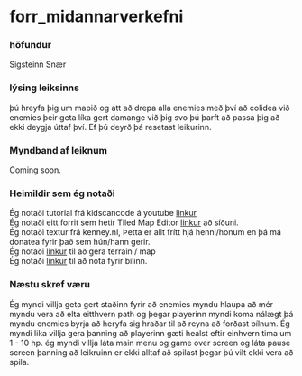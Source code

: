 # forr_midannarverkefni

### höfundur
Sigsteinn Snær

### lýsing leiksinns
þú hreyfa þig um mapið og átt að drepa alla enemies með því að colidea við enemies þeir geta líka gert damange við þig svo þú þarft að passa þig að ekki deygja úttaf því. Ef þú deyrð þá resetast leikurinn.

### Myndband af leiknum
Coming soon.

### Heimildir sem ég notaði
Ég notaði tutorial frá kidscancode á youtube [linkur](https://www.youtube.com/playlist?list=PLsk-HSGFjnaGQq7ybM8Lgkh5EMxUWPm2i)           
Ég notaði eitt forrit sem hetir Tiled Map Editor [linkur](https://www.mapeditor.org/) að síðuni.                                           
Ég notaði textur frá kenney.nl, Þetta er allt frítt hjá henni/honum en þá má donatea fyrir það sem hún/hann gerir.                         
Ég notaði [linkur](https://kenney.nl/assets/topdown-shooter) til að gera terrain / map                                                     
Ég notaði [linkur](https://kenney.nl/assets/racing-pack) til að nota fyrir bílinn.                                                         

### Næstu skref væru
Ég  myndi villja geta gert staðinn fyrir að enemies myndu hlaupa að mér myndu vera að elta eitthvern path og þegar playerinn myndi koma nálægt þá myndu enemies byrja að heryfa sig hraðar til að reyna að forðast bílnum. Ég myndi lika villja gera þanning að playerinn gæti healst eftir einhvern tima um 1 - 10 hp. ég myndi villja láta main menu og game over screen og láta pause screen þanning að leikruinn er ekki alltaf að spilast þegar þú vilt ekki vera að spila.
